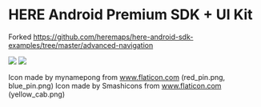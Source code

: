 # HERE Android Premium SDK + UI Kit
Forked https://github.com/heremaps/here-android-sdk-examples/tree/master/advanced-navigation

![](https://i.imgur.com/Am5NPFE.png)
![](https://i.imgur.com/m6cERoP.png)

Icon made by mynamepong from www.flaticon.com (red_pin.png, blue_pin.png)
Icon made by Smashicons from www.flaticon.com (yellow_cab.png)
